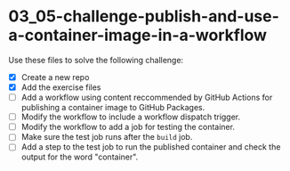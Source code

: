 # 03_05-challenge-publish-and-use-a-container-image-in-a-workflow
Use these files to solve the following challenge:
- [x] Create a new repo
- [x] Add the exercise files
- [ ] Add a workflow using content reccommended by GitHub Actions for publishing a container image to GitHub Packages.
- [ ] Modify the workflow to include a workflow dispatch trigger.
- [ ] Modify the workflow to add a job for testing the container.
- [ ] Make sure the test job runs after the `build` job.
- [ ] Add a step to the test job to run the published container and check the output for the word "container".
